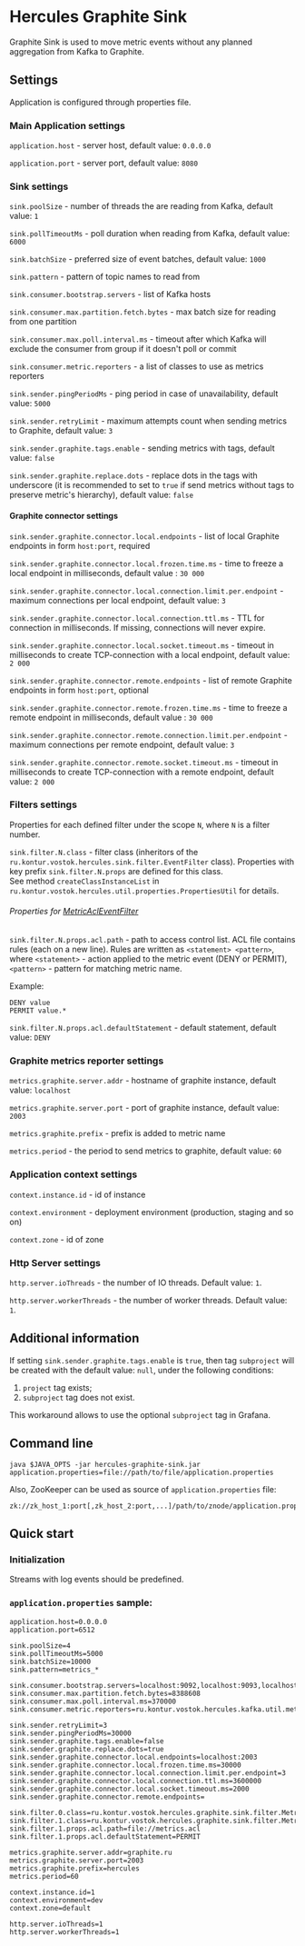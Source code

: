 # Hercules Graphite Sink
Graphite Sink is used to move metric events without any planned aggregation from Kafka to Graphite.

## Settings
Application is configured through properties file.

### Main Application settings
`application.host` - server host, default value: `0.0.0.0`

`application.port` - server port, default value: `8080`

### Sink settings
`sink.poolSize` - number of threads the are reading from Kafka, default value: `1`

`sink.pollTimeoutMs` - poll duration when reading from Kafka, default value: `6000`

`sink.batchSize` - preferred size of event batches, default value: `1000`

`sink.pattern` - pattern of topic names to read from

`sink.consumer.bootstrap.servers` - list of Kafka hosts

`sink.consumer.max.partition.fetch.bytes` - max batch size for reading from one partition

`sink.consumer.max.poll.interval.ms` - timeout after which Kafka will exclude the consumer from group if it doesn't poll or commit

`sink.consumer.metric.reporters` - a list of classes to use as metrics reporters

`sink.sender.pingPeriodMs` - ping period in case of unavailability, default value: `5000`

`sink.sender.retryLimit` - maximum attempts count when sending metrics to Graphite, default value: `3`

`sink.sender.graphite.tags.enable` - sending metrics with tags, default value: `false`

`sink.sender.graphite.replace.dots` - replace dots in the tags with underscore
(it is recommended to set to `true` if send metrics without tags to preserve metric's hierarchy), default value: `false`

#### Graphite connector settings
`sink.sender.graphite.connector.local.endpoints` - list of local Graphite endpoints in form `host:port`, required

`sink.sender.graphite.connector.local.frozen.time.ms` - time to freeze a local endpoint in milliseconds, default value : `30 000`

`sink.sender.graphite.connector.local.connection.limit.per.endpoint` - maximum connections per local endpoint, default value: `3`

`sink.sender.graphite.connector.local.connection.ttl.ms` - TTL for connection in milliseconds. If missing, connections will never expire. 

`sink.sender.graphite.connector.local.socket.timeout.ms` - timeout in milliseconds to create TCP-connection with a local endpoint, default value: `2 000`

`sink.sender.graphite.connector.remote.endpoints` - list of remote Graphite endpoints in form `host:port`, optional

`sink.sender.graphite.connector.remote.frozen.time.ms` - time to freeze a remote endpoint in milliseconds, default value : `30 000`

`sink.sender.graphite.connector.remote.connection.limit.per.endpoint` - maximum connections per remote endpoint, default value: `3`

`sink.sender.graphite.connector.remote.socket.timeout.ms` - timeout in milliseconds to create TCP-connection with a remote endpoint, default value: `2 000`

### Filters settings
Properties for each defined filter under the scope `N`, where `N` is a filter number.

`sink.filter.N.class` - filter class (inheritors of the `ru.kontur.vostok.hercules.sink.filter.EventFilter` class).
Properties with key prefix `sink.filter.N.props` are defined for this class.  
See method `createClassInstanceList` in `ru.kontur.vostok.hercules.util.properties.PropertiesUtil` for details.

###### Properties for [MetricAclEventFilter](../hercules-graphite-sink/src/main/java/ru/kontur/vostok/hercules/graphite/sink/filter/MetricAclEventFilter.java)
`sink.filter.N.props.acl.path` - path to access control list. ACL file contains rules (each on a new line).
Rules are written as `<statement> <pattern>`, where `<statement>` - action applied to the metric event (DENY or PERMIT),
`<pattern>` - pattern for matching metric name. 

Example: 
```
DENY value
PERMIT value.*
```

`sink.filter.N.props.acl.defaultStatement` - default statement, default value: `DENY`

### Graphite metrics reporter settings
`metrics.graphite.server.addr` - hostname of graphite instance, default value: `localhost`

`metrics.graphite.server.port` - port of graphite instance, default value: `2003`

`metrics.graphite.prefix` - prefix is added to metric name

`metrics.period` - the period to send metrics to graphite, default value: `60`

### Application context settings
`context.instance.id` - id of instance

`context.environment` - deployment environment (production, staging and so on)

`context.zone` - id of zone

### Http Server settings
`http.server.ioThreads` - the number of IO threads. Default value: `1`.

`http.server.workerThreads` - the number of worker threads. Default value: `1`.

## Additional information
If setting `sink.sender.graphite.tags.enable` is `true`, then tag `subproject` will be created 
with the default value: `null`, under the following conditions:
1. `project` tag exists;
2. `subproject` tag does not exist.

This workaround allows to use the optional `subproject` tag in Grafana.

## Command line
`java $JAVA_OPTS -jar hercules-graphite-sink.jar application.properties=file://path/to/file/application.properties`

Also, ZooKeeper can be used as source of `application.properties` file:  
```
zk://zk_host_1:port[,zk_host_2:port,...]/path/to/znode/application.properties
```

## Quick start
### Initialization
Streams with log events should be predefined.

### `application.properties` sample:
```properties
application.host=0.0.0.0
application.port=6512

sink.poolSize=4
sink.pollTimeoutMs=5000
sink.batchSize=10000
sink.pattern=metrics_*

sink.consumer.bootstrap.servers=localhost:9092,localhost:9093,localhost:9094
sink.consumer.max.partition.fetch.bytes=8388608
sink.consumer.max.poll.interval.ms=370000
sink.consumer.metric.reporters=ru.kontur.vostok.hercules.kafka.util.metrics.GraphiteReporter

sink.sender.retryLimit=3
sink.sender.pingPeriodMs=30000
sink.sender.graphite.tags.enable=false
sink.sender.graphite.replace.dots=true
sink.sender.graphite.connector.local.endpoints=localhost:2003
sink.sender.graphite.connector.local.frozen.time.ms=30000
sink.sender.graphite.connector.local.connection.limit.per.endpoint=3
sink.sender.graphite.connector.local.connection.ttl.ms=3600000
sink.sender.graphite.connector.local.socket.timeout.ms=2000
sink.sender.graphite.connector.remote.endpoints=

sink.filter.0.class=ru.kontur.vostok.hercules.graphite.sink.filter.MetricEventFilter
sink.filter.1.class=ru.kontur.vostok.hercules.graphite.sink.filter.MetricAclEventFilter
sink.filter.1.props.acl.path=file://metrics.acl
sink.filter.1.props.acl.defaultStatement=PERMIT

metrics.graphite.server.addr=graphite.ru
metrics.graphite.server.port=2003
metrics.graphite.prefix=hercules
metrics.period=60

context.instance.id=1
context.environment=dev
context.zone=default

http.server.ioThreads=1
http.server.workerThreads=1
```
